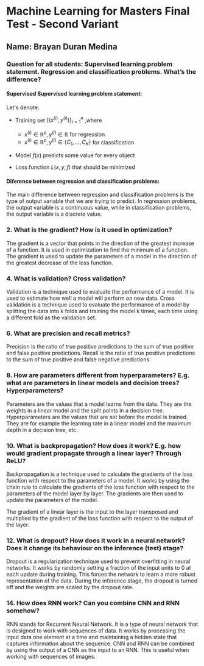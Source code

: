 # Machine Learning for Masters Final Test - Second Variant

## Name: Brayan Duran Medina

### Question for all students: Supervised learning problem statement. Regression and classification problems. What’s the difference?

#### Supervised Supervised learning problem statement:

Let's denote:

-   Training set $\{(x^{(i)}, y^{(i)})\}_{i=1}^{n}$ ,where

    -   $x^{(i)} \in \mathbb{R}^p, y^{(i)} \in \mathbb{R}$ for regression
    -   $x^{(i)} \in \mathbb{R}^p, y^{(i)} \in \{C_1, \ldots, C_K\}$ for classification

-   Model $f(x)$ predicts some value for every object
-   Loss function $L(x, y, f)$ that should be minimized

#### Diference between regression and classification problems:

The main difference between regression and classification problems is the type of output variable that we are trying to predict. In regression problems, the output variable is a continuous value, while in classification problems, the output variable is a discrete value.

### 2. What is the gradient? How is it used in optimization?

The gradient is a vector that points in the direction of the greatest increase of a function. It is used in optimization to find the minimum of a function. The gradient is used to update the parameters of a model in the direction of the greatest decrease of the loss function.

### 4. What is validation? Cross validation?

Validation is a technique used to evaluate the performance of a model. It is used to estimate how well a model will perform on new data. Cross validation is a technique used to evaluate the performance of a model by splitting the data into k folds and training the model k times, each time using a different fold as the validation set.

### 6. What are precision and recall metrics?

Precision is the ratio of true positive predictions to the sum of true positive and false positive predictions. Recall is the ratio of true positive predictions to the sum of true positive and false negative predictions.

### 8. How are parameters different from hyperparameters? E.g. what are parameters in linear models and decision trees? Hyperparameters?

Parameters are the values that a model learns from the data. They are the weights in a linear model and the split points in a decision tree. Hyperparameters are the values that are set before the model is trained. They are for example the learning rate in a linear model and the maximum depth in a decision tree, etc.

### 10. What is backpropagation? How does it work? E.g. how would gradient propagate through a linear layer? Through ReLU?

Backpropagation is a technique used to calculate the gradients of the loss function with respect to the parameters of a model. It works by using the chain rule to calculate the gradients of the loss function with respect to the parameters of the model layer by layer. The gradients are then used to update the parameters of the model.

The gradient of a linear layer is the input to the layer transposed and multiplied by the gradient of the loss function with respect to the output of the layer.

### 12. What is dropout? How does it work in a neural network? Does it change its behaviour on the inference (test) stage?

Dropout is a regularization technique used to prevent overfitting in neural networks. It works by randomly setting a fraction of the input units to 0 at each update during training. This forces the network to learn a more robust representation of the data. During the inference stage, the dropout is turned off and the weights are scaled by the dropout rate.

### 14. How does RNN work? Can you combine CNN and RNN somehow?

RNN stands for Recurrent Neural Network. It is a type of neural network that is designed to work with sequences of data. It works by processing the input data one element at a time and maintaining a hidden state that captures information about the sequence. CNN and RNN can be combined by using the output of a CNN as the input to an RNN. This is useful when working with sequences of images.
